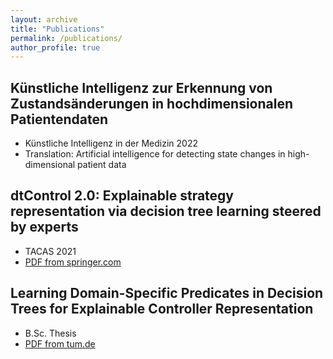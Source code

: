 ```yaml
---
layout: archive
title: "Publications"
permalink: /publications/
author_profile: true
---
```



Künstliche Intelligenz zur Erkennung von Zustandsänderungen in hochdimensionalen Patientendaten
------
* Künstliche Intelligenz in der Medizin 2022
* Translation: Artificial intelligence for detecting state changes in high-dimensional patient data

dtControl 2.0: Explainable strategy representation via decision tree learning steered by experts
------
* TACAS 2021
* [PDF from springer.com](https://link.springer.com/content/pdf/10.1007/978-3-030-72013-1_17.pdf)

Learning Domain-Specific Predicates in Decision Trees for Explainable Controller Representation
------
* B.Sc. Thesis
* [PDF from tum.de](https://mediatum.ub.tum.de/doc/1617115/document.pdf)